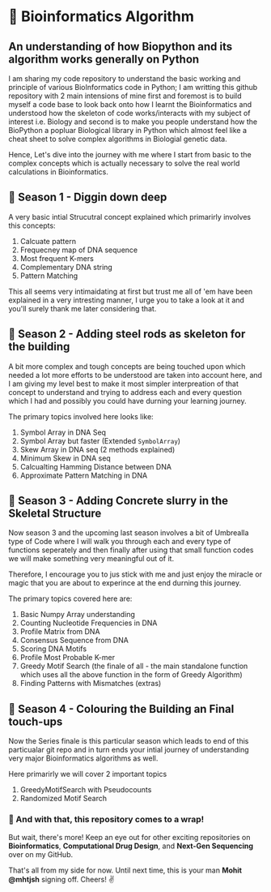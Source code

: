 # 🦠 Bioinformatics Algorithm 
## An  understanding of how Biopython and its algorithm works generally on Python
I am sharing my code repository to understand the basic working and principle of various BioInformatics code in Python; I am writting this github repository with 2 main intensions of mine first and foremost is to build myself a code base to look back onto how I learnt the Bioinformatics and understood how the skeleton of code works/interacts with my subject of interest i.e. Biology and second is to make you people understand how the BioPython a popluar Biological library in Python which almost feel like a cheat sheet to solve complex algorithms in Biologial genetic data.

Hence, Let's dive into the journey with me where I start from basic to the complex concepts which is actually necessary to solve the real world calculations in Bioinformatics.

## 🧬 Season 1 - Diggin down deep
A very basic intial Strucutral concept explained which primarirly involves this concepts:
1. Calcuate pattern
2. Frequecney map of DNA sequence
3. Most frequent K-mers
4. Complementary DNA string
5. Pattern Matching

This all seems very intimaidating at first but trust me all of 'em have been explained in a very intresting manner, I urge you to take a look at it and you'll surely thank me later considering that.

## 🧬 Season 2 - Adding steel rods as skeleton for the building
A bit more complex and tough concepts are being touched upon which needed a lot more efforts to be understood are taken into account here, and I am giving my level best to make it most simpler interpreation of that concept to understand and trying to address each and every question which I had and possibly you could have durning your learning journey.

The primary topics involved here looks like:
1. Symbol Array in DNA Seq
2. Symbol Array but faster (Extended ``SymbolArray``)
3. Skew Array in DNA seq (2 methods explained)
4. Minimum Skew in DNA seq
5. Calcualting Hamming Distance between DNA
6. Approximate Pattern Matching in DNA

## 🧬 Season 3 - Adding Concrete slurry in the Skeletal Structure
Now season 3 and the upcoming last season involves a bit of Umbrealla type of Code where I will walk you through each and every type of functions seperately and then finally after using that small function codes we will make something very meaningful out of it. 

Therefore, I encourage you to jus stick with me and just enjoy the miracle or magic that you are about to experince at the end durning this journey.

The primary topics covered here are:
1. Basic Numpy Array understanding
2. Counting Nucleotide Frequencies in DNA
3. Profile Matrix from DNA
4. Consensus Sequence from DNA
5. Scoring DNA Motifs
6. Profile Most Probable K-mer
7. Greedy Motif Search (the finale of all - the main standalone function which uses all the above function in the form of Greedy Algorithm)
8. Finding Patterns with Mismatches (extras)

## 🧬 Season 4 - Colouring the Building an Final touch-ups
Now the Series finale is this particular season which leads to end of this particualar git repo and in turn ends your intial journey of understanding very major Bioinformatics algorithms as well.

Here primarirly we will cover 2 important topics 
1. GreedyMotifSearch with Pseudocounts
2. Randomized Motif Search


### 🚀 And with that, this repository comes to a wrap!  
But wait, there's more! Keep an eye out for other exciting repositories on **Bioinformatics**, **Computational Drug Design**, and **Next-Gen Sequencing** over on my GitHub.  

That's all from my side for now. Until next time, this is your man **Mohit @mhtjsh** signing off. Cheers! ✌️  
